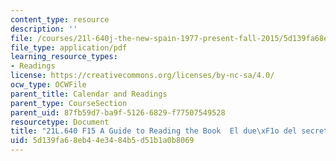 ```yaml
---
content_type: resource
description: ''
file: /courses/21l-640j-the-new-spain-1977-present-fall-2015/5d139fa68eb44e3484b5d51b1a0b8069_MIT21L_640JF15_du.pdf
file_type: application/pdf
learning_resource_types:
- Readings
license: https://creativecommons.org/licenses/by-nc-sa/4.0/
ocw_type: OCWFile
parent_title: Calendar and Readings
parent_type: CourseSection
parent_uid: 87fb59d7-ba9f-5126-6829-f77507549528
resourcetype: Document
title: "21L.640 F15 A Guide to Reading the Book  El due\xF1o del secreto"
uid: 5d139fa6-8eb4-4e34-84b5-d51b1a0b8069
---
```


